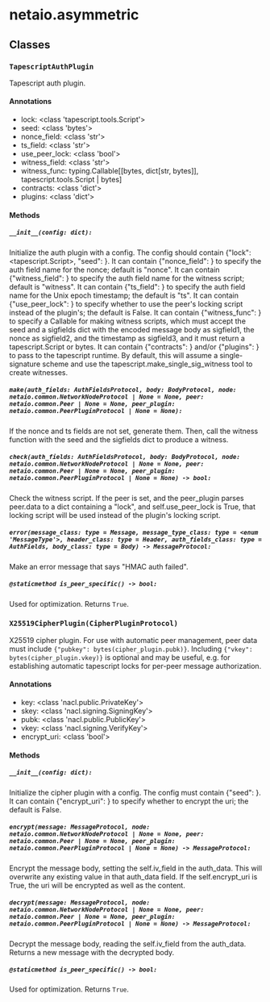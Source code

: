 # netaio.asymmetric

## Classes

### `TapescriptAuthPlugin`

Tapescript auth plugin.

#### Annotations

- lock: <class 'tapescript.tools.Script'>
- seed: <class 'bytes'>
- nonce_field: <class 'str'>
- ts_field: <class 'str'>
- use_peer_lock: <class 'bool'>
- witness_field: <class 'str'>
- witness_func: typing.Callable[[bytes, dict[str, bytes]],
tapescript.tools.Script | bytes]
- contracts: <class 'dict'>
- plugins: <class 'dict'>

#### Methods

##### `__init__(config: dict):`

Initialize the auth plugin with a config. The config should contain {"lock":
<tapescript.Script>, "seed": <bytes>}. It can contain {"nonce_field": <str>} to
specify the auth field name for the nonce; default is "nonce". It can contain
{"witness_field": <str>} to specify the auth field name for the witness script;
default is "witness". It can contain {"ts_field": <str>} to specify the auth
field name for the Unix epoch timestamp; the default is "ts". It can contain
{"use_peer_lock": <bool>} to specify whether to use the peer's locking script
instead of the plugin's; the default is False. It can contain {"witness_func":
<Callable>} to specify a Callable for making witness scripts, which must accept
the seed and a sigfields dict with the encoded message body as sigfield1, the
nonce as sigfield2, and the timestamp as sigfield3, and it must return a
tapescript.Script or bytes. It can contain {"contracts": <dict>} and/or
{"plugins": <dict>} to pass to the tapescript runtime. By default, this will
assume a single-signature scheme and use the tapescript.make_single_sig_witness
tool to create witnesses.

##### `make(auth_fields: AuthFieldsProtocol, body: BodyProtocol, node: netaio.common.NetworkNodeProtocol | None = None, peer: netaio.common.Peer | None = None, peer_plugin: netaio.common.PeerPluginProtocol | None = None):`

If the nonce and ts fields are not set, generate them. Then, call the witness
function with the seed and the sigfields dict to produce a witness.

##### `check(auth_fields: AuthFieldsProtocol, body: BodyProtocol, node: netaio.common.NetworkNodeProtocol | None = None, peer: netaio.common.Peer | None = None, peer_plugin: netaio.common.PeerPluginProtocol | None = None) -> bool:`

Check the witness script. If the peer is set, and the peer_plugin parses
peer.data to a dict containing a "lock", and self.use_peer_lock is True, that
locking script will be used instead of the plugin's locking script.

##### `error(message_class: type = Message, message_type_class: type = <enum 'MessageType'>, header_class: type = Header, auth_fields_class: type = AuthFields, body_class: type = Body) -> MessageProtocol:`

Make an error message that says "HMAC auth failed".

##### `@staticmethod is_peer_specific() -> bool:`

Used for optimization. Returns `True`.

### `X25519CipherPlugin(CipherPluginProtocol)`

X25519 cipher plugin. For use with automatic peer management, peer data must
include `{"pubkey": bytes(cipher_plugin.pubk)}`. Including `{"vkey":
bytes(cipher_plugin.vkey)}` is optional and may be useful, e.g. for establishing automatic tapescript locks for per-peer message authorization.

#### Annotations

- key: <class 'nacl.public.PrivateKey'>
- skey: <class 'nacl.signing.SigningKey'>
- pubk: <class 'nacl.public.PublicKey'>
- vkey: <class 'nacl.signing.VerifyKey'>
- encrypt_uri: <class 'bool'>

#### Methods

##### `__init__(config: dict):`

Initialize the cipher plugin with a config. The config must contain {"seed":
<bytes>}. It can contain {"encrypt_uri": <bool>} to specify whether to encrypt
the uri; the default is False.

##### `encrypt(message: MessageProtocol, node: netaio.common.NetworkNodeProtocol | None = None, peer: netaio.common.Peer | None = None, peer_plugin: netaio.common.PeerPluginProtocol | None = None) -> MessageProtocol:`

Encrypt the message body, setting the self.iv_field in the auth_data. This will
overwrite any existing value in that auth_data field. If the self.encrypt_uri is
True, the uri will be encrypted as well as the content.

##### `decrypt(message: MessageProtocol, node: netaio.common.NetworkNodeProtocol | None = None, peer: netaio.common.Peer | None = None, peer_plugin: netaio.common.PeerPluginProtocol | None = None) -> MessageProtocol:`

Decrypt the message body, reading the self.iv_field from the auth_data. Returns
a new message with the decrypted body.

##### `@staticmethod is_peer_specific() -> bool:`

Used for optimization. Returns `True`.


